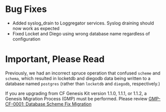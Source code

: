 # Bug Fixes

- Added syslog_drain to Loggregator services. Syslog draining should now work
  as expected
- Fixed Locket and Diego using wrong database name regardless of configuration

# Important, Please Read

Previously, we had an incorrect spruce operation that confused `scheme` and
`schema`, which resulted in locketdb and diegodb data being written to a
database named `postgres` (rather than `locketdb` and `diegodb`, respectively.)

If you are upgrading from CF Genesis Kit version 1.1.0, 1.1.1, or 1.1.2, a
Genesis Migration Process (GMP) must be performed. Please review
[GMP-CF-0001: Database Scheme Fix Migration][gmp-cf-0001]

[gmp-cf-0001]: http://www.genesisproject.io/docs/migrations/gmp-cf-0001
